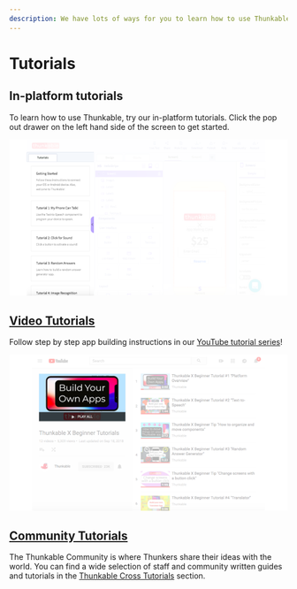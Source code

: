```yaml
---
description: We have lots of ways for you to learn how to use Thunkable.
---
```


# Tutorials

## In-platform tutorials

To learn how to use Thunkable, try our in-platform tutorials. Click the pop out drawer on the left hand side of the screen to get started.

![](../.gitbook/assets/thunkable-docs-exhibits-37.png)

## [Video Tutorials](https://www.youtube.com/watch?v=YrONgW8udmM&list=PLB89L9PPGIrwpd62eYs6iOsHpjYboyuZE)

Follow step by step app building instructions in our [YouTube tutorial series](https://www.youtube.com/watch?v=YrONgW8udmM&list=PLB89L9PPGIrwpd62eYs6iOsHpjYboyuZE)!

![](../.gitbook/assets/thunkable-docs-exhibits-38.png)

## [Community Tutorials](https://community.thunkable.com/c/thunkable-cross-tutorials)


The Thunkable Community is where Thunkers share their ideas with the world. You can find a wide selection of staff and community written guides and tutorials in the [Thunkable Cross Tutorials](https://community.thunkable.com/c/thunkable-cross-tutorials) section.

